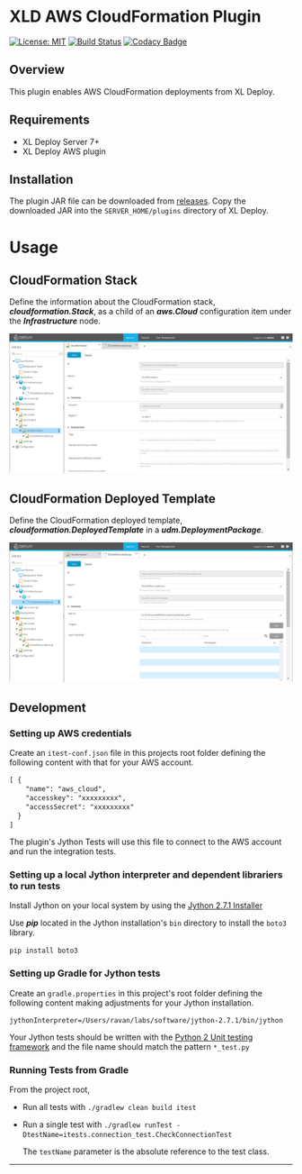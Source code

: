 # XLD AWS CloudFormation Plugin

[![License: MIT](https://img.shields.io/badge/License-MIT-yellow.svg)](https://opensource.org/licenses/MIT)
[![Build Status](https://travis-ci.org/xebialabs-community/xld-cloudformation-plugin.svg?branch=master)](https://travis-ci.org/xebialabs-community/xld-cloudformation-plugin)
[![Codacy Badge](https://api.codacy.com/project/badge/Grade/a633f54423d74ba3918eca421dad7d3c)](https://www.codacy.com/app/ravan/xld-cloudformation-plugin?utm_source=github.com&amp;utm_medium=referral&amp;utm_content=xebialabs-community/xld-cloudformation-plugin&amp;utm_campaign=Badge_Grade)

## Overview
This plugin enables AWS CloudFormation deployments from XL Deploy.

## Requirements ##

* XL Deploy Server 7+
* XL Deploy AWS plugin

## Installation

The plugin JAR file can be downloaded from [releases](https://github.com/xebialabs-community/xld-cloudformation-plugin/releases).
Copy the downloaded JAR into the `SERVER_HOME/plugins` directory of XL Deploy.

# Usage

## CloudFormation Stack

Define the information about the CloudFormation stack,  ___cloudformation.Stack___, as a child of an ___aws.Cloud___ configuration item under the ___Infrastructure___ node.

![CloudFormationStackConfigurationItem](images/infra.png)

## CloudFormation Deployed Template

Define the CloudFormation deployed template, ___cloudformation.DeployedTemplate___ in a ___udm.DeploymentPackage___.

![CloudFormationDeployedTemplateConfigurationItem](images/deployable.png)

## Development ##

### Setting up AWS credentials ###

Create an `itest-conf.json` file in this projects root folder defining the following content with that for your AWS account.

```
[ {
    "name": "aws_cloud",
    "accesskey": "xxxxxxxxx",
    "accessSecret": "xxxxxxxxx"
  }
]

```

The plugin's Jython Tests will use this file to connect to the AWS account and run the integration tests.

### Setting up a local Jython interpreter and dependent librariers to run tests ###

Install Jython on your local system by using the [Jython 2.7.1 Installer](http://central.maven.org/maven2/org/python/jython-installer/2.7.1/jython-installer-2.7.1.jar)

Use ___pip___ located in the Jython installation's `bin` directory to install the `boto3` library.

`pip install boto3`

### Setting up Gradle for Jython tests ###

Create an `gradle.properties` in this project's root folder defining the following content making adjustments for your Jython installation.

```
jythonInterpreter=/Users/ravan/labs/software/jython-2.7.1/bin/jython
```

Your Jython tests should be written with the [Python 2 Unit testing framework](https://docs.python.org/2/library/unittest.html) and the file name should match the pattern `*_test.py`

### Running Tests from Gradle ###

From the project root, 

* Run all tests with `./gradlew clean build itest` 

* Run a single test with `./gradlew runTest -DtestName=itests.connection_test.CheckConnectionTest`

	The `testName` parameter is the absolute reference to the test class.
	
---

